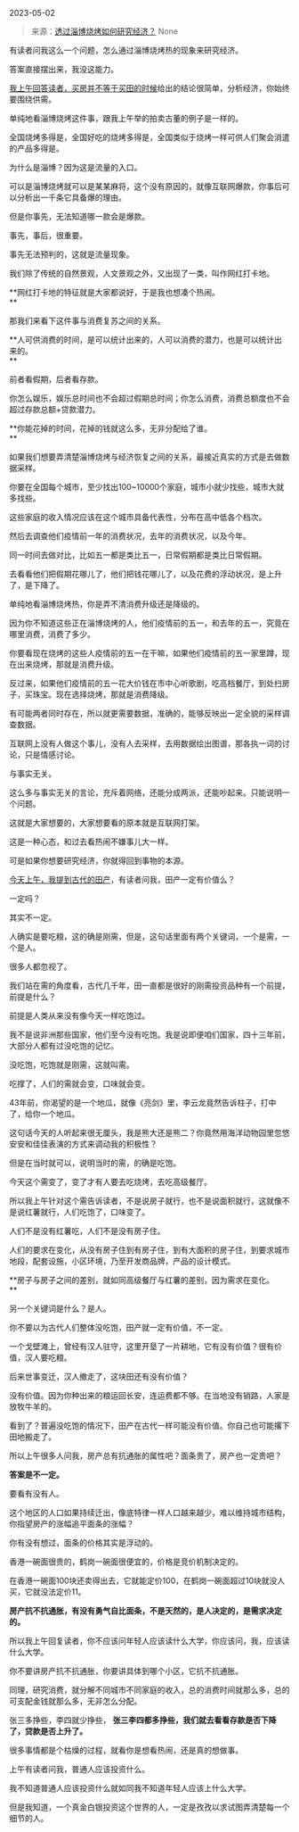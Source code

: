 2023-05-02

> 来源：[透过淄博烧烤如何研究经济？](http://mp.weixin.qq.com/s?__biz=MzU3NDc5Nzc0NQ==&amp;mid=2247523653&amp;idx=1&amp;sn=7852e13d7567c9876f94360342c34099&amp;chksm=fd2e3f9bca59b68dd29c0ebefcf1ccca09d161635432607c33ebd57da4545c756cf10b888173&amp;scene=127#wechat_redirect)
> None

有读者问我这么一个问题，怎么通过淄博烧烤热的现象来研究经济。  

答案直接摆出来，我没这能力。  

[我上午回答读者，买房并不等于买田的时候](http://mp.weixin.qq.com/s?__biz=MzU0MjYwNDU2Mw==&mid=2247510667&idx=1&sn=1c980385b270cf7c833189c4bf724ceb&chksm=fb1ac6f7cc6d4fe19cd08e88e0f73d01a4bb39121a0a3b047124db3965f4136c2b98d143b0ae&scene=21#wechat_redirect)给出的结论很简单，分析经济，你始终要围绕供需。  

单纯地看淄博烧烤这件事，跟我上午举的拍卖古董的例子是一样的。  

全国烧烤多得是，全国好吃的烧烤多得是，全国类似于烧烤一样可供人们聚会消遣的产品多得是。  

为什么是淄博？因为这是流量的入口。

可以是淄博烧烤就可以是某某麻将，这个没有原因的，就像互联网爆款，你事后可以分析出一千条它具备爆的理由。  

但是你事先，无法知道哪一款会是爆款。

事先，事后，很重要。  

事先无法预判的，这就是流量现象。  

我们除了传统的自然景观，人文景观之外，又出现了一类，叫作网红打卡地。

 **网红打卡地的特征就是大家都说好，于是我也想凑个热闹。  
**

那我们来看下这件事与消费复苏之间的关系。  

 **人可供消费的时间，是可以统计出来的，人可以消费的潜力，也是可以统计出来的。  
**

前者看假期，后者看存款。  

你怎么娱乐，娱乐总时间也不会超过假期总时间；你怎么消费，消费总额度也不会超过存款总额+贷款潜力。  

 **你能花掉的时间，花掉的钱就这么多，无非分配给了谁。  
**

如果我们想要弄清楚淄博烧烤与经济恢复之间的关系，最接近真实的方式是去做数据采样。  

你要在全国每个城市，至少找出100~10000个家庭，城市小就少找些，城市大就多找些。  

这些家庭的收入情况应该在这个城市具备代表性，分布在高中低各个档次。  

然后去调查他们疫情前一年的消费状况，去年的消费状况，以及今年。

同一时间去做对比，比如五一都是类比五一，日常假期都是类比日常假期。  

去看看他们把假期花哪儿了，他们把钱花哪儿了，以及花费的浮动状况，是上升了，是下降了。  

单纯地看淄博烧烤热，你是弄不清消费升级还是降级的。

因为你不知道这些正在淄博烧烤的人，他们疫情前的五一，和去年的五一，究竟在哪里消费，消费了多少。  

你要看现在烧烤的这些人疫情前的五一在干嘛，如果他们疫情前的五一家里蹲，现在出来烧烤，那就是消费升级。  

反过来，如果他们疫情前的五一花大价钱在市中心听歌剧，吃高档餐厅，到处扫房子，买珠宝。现在选择烧烤，那就是消费降级。

有可能两者同时存在，所以就更需要数据，准确的，能够反映出一定全貌的采样调查数据。  

互联网上没有人做这个事儿，没有人去采样，去用数据绘出图谱，那各执一词的讨论，只是情感讨论。  

与事实无关。

这么多与事实无关的言论，充斥着网络，还能分成两派，还能吵起来。只能说明一个问题。

这就是大家想要的，大家想要看的原本就是互联网打架。  

这是一种心态，和过去看热闹不嫌事儿大一样。  

可是如果你想要研究经济，你就得回到事物的本源。  

[今天上午，我提到古代的田产](http://mp.weixin.qq.com/s?__biz=MzU0MjYwNDU2Mw==&mid=2247510667&idx=1&sn=1c980385b270cf7c833189c4bf724ceb&chksm=fb1ac6f7cc6d4fe19cd08e88e0f73d01a4bb39121a0a3b047124db3965f4136c2b98d143b0ae&scene=21#wechat_redirect)，有读者问我，田产一定有价值么？  

一定吗？  

其实不一定。  

人确实是要吃粮，这的确是刚需，但是，这句话里面有两个关键词，一个是需，一个是人。  

很多人都忽视了。  

我们站在需的角度看，古代几千年，田一直都是很好的刚需投资品种有一个前提，前提是什么？  

前提是人类从来没有像今天一样吃饱过。

我不是说非洲那些国家，他们至今没有吃饱。我是说即便咱们国家，四十三年前，大部分人都有过没吃饱的记忆。  

没吃饱，吃饱就是刚需，这就叫需。  

吃撑了，人们的需就会变，口味就会变。

43年前，你渴望的是一个地瓜，就像《亮剑》里，李云龙竟然告诉柱子，打中了，给你一个地瓜。  

这句话今天的人听起来很无厘头，我是熊大还是熊二？你竟然用海洋动物园里忽悠安安和佳佳表演的方式来调动我的积极性？  

但是在当时就可以，说明当时的需，的确是吃饱。  

今天这个需变了，变了才有人要去吃烧烤，去吃高级餐厅。  

所以我上午针对这个需告诉读者，不是说房子就行，也不是说面积就行，这就像不是说红薯就行，人们吃饱了，口味变了。  

人们不是没有红薯吃，人们不是没有房子住。  

人们的要求在变化，从没有房子住到有房子住，到有大面积的房子住，到要求城市地段，配套设施，小区环境，乃至开发商品牌，产品的设计模式。

 **房子与房子之间的差别，就如同高级餐厅与红薯的差别，因为需求在变化。  
**

另一个关键词是什么？是人。  

你不要以为古代人们整体没吃饱，田产就一定有价值，不一定。  

一个戈壁滩上，曾经有汉人驻守，这里开垦了一片耕地，它有没有价值？很有价值，汉人要吃粮。  

后来世事变迁，汉人撤走了，这块田还有没有价值？  

没有价值。因为你种出来的粮运回长安，连运费都不够。在当地没有销路，人家是放牧牛羊的。  

看到了？普遍没吃饱的情况下，田产在古代一样可能没有价值。你自己也可能撂下田地搬走了。

所以上午很多人问我，房产总有抗通胀的属性吧？面条贵了，房产也一定贵吧？  

 **答案是不一定。**

要看有没有人。  

这个地区的人口如果持续迁出，像底特律一样人口越来越少，难以维持城市结构，你指望房产的涨幅追平面条的涨幅？

你有没有想过，面条的价格其实是浮动的。  

香港一碗面很贵的，鹤岗一碗面很便宜的，价格是竞价机制决定的。  

在香港一碗面100块还卖得出去，它就能定价100，在鹤岗一碗面超过10块就没人买，它就没法定价11。  

 **房产抗不抗通胀，有没有勇气自比面条，不是天然的，是人决定的，是需求决定的。**  

所以我上午回复读者，你不应该问年轻人应该读什么大学，你应该问，我，应该读什么大学。

你不要讲房产抗不抗通胀，你要讲具体到哪个小区，它抗不抗通胀。

同理，研究消费，就分解不同城市不同家庭的收入，总的消费时间就那么多，总的可支配金钱就那么多，无非怎么分配。  

张三多挣些，李四就少挣些， **张三李四都多挣些，我们就去看看存款是否下降了，贷款是否上升了。**  

很多事情都是个枯燥的过程，就看你是想看热闹，还是真的想做事。  

上午有读者问我，普通人应该投资什么。  

我不知道普通人应该投资什么就如同我不知道年轻人应该上什么大学。  

但是我知道，一个真金白银投资这个世界的人，一定是孜孜以求试图弄清楚每一个细节的人。

